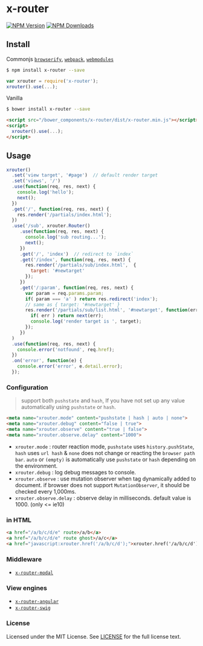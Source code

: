 # x-router

[![NPM Version][npm-image]][npm-url] [![NPM Downloads][downloads-image]][downloads-url]

[npm-image]: https://img.shields.io/npm/v/x-router.svg?style=flat
[npm-url]: https://npmjs.org/package/x-router
[downloads-image]: https://img.shields.io/npm/dm/x-router.svg?style=flat
[downloads-url]: https://npmjs.org/package/x-router

## Install
Commonjs [`browserify`](https://www.npmjs.com/package/browserify), [`webpack`](https://www.npmjs.com/package/webpack), [`webmodules`](https://www.npmjs.com/package/webmodules)
```sh
$ npm install x-router --save
```

```javascript
var xrouter = require('x-router');
xrouter().use(...);
```

Vanilla
```sh
$ bower install x-router --save
```

```html
<script src="/bower_components/x-router/dist/x-router.min.js"></script>
<script>
  xrouter().use(...);
</script>
```

## Usage
```javascript
xrouter()
  .set('view target', '#page')  // default render target
  .set('views', '/')
  .use(function(req, res, next) {
    console.log('hello');
    next();
  })
  .get('/', function(req, res, next) {
    res.render('/partials/index.html');
  })
  .use('/sub', xrouter.Router()
     .use(function(req, res, next) {
       console.log('sub routing...');
       next();
     })
     .get('/', 'index')  // redirect to `index`
     .get('/index', function(req, res, next) {
       res.render('/partials/sub/index.html',  {
         target: '#newtarget'
       }); 
     })
     .get('/:param', function(req, res, next) {
       var param = req.params.param;
       if( param === 'a' ) return res.redirect('index');
       // same as { target: '#newtarget' }
       res.render('/partials/sub/list.html', '#newtarget', function(err, target) {
         if( err ) return next(err);
         console.log('render target is ', target);
       });
     })
  )
  .use(function(req, res, next) {
    console.error('notfound', req.href);
  })
  .on('error', function(e) {
    console.error('error', e.detail.error);
  });
```

### Configuration
> support both `pushstate` and `hash`, If you have not set up any value automatically using `pushstate` or `hash`.

```html
<meta name="xrouter.mode" content="pushstate | hash | auto | none">
<meta name="xrouter.debug" content="false | true">
<meta name="xrouter.observe" content="true | false">
<meta name="xrouter.observe.delay" content="1000">
```

- `xrouter.mode` : router reaction mode, `pushstate` uses `history.pushState`, `hash` uses `url hash` & `none` does not change or reacting the `browser path bar`. `auto` or `(empty)` is automatically use `pushstate` or `hash` depending on the environment.
- `xrouter.debug` : log debug messages to console.
- `xrouter.observe` : use mutation observer when tag dynamically added to document. if browser does not support `MutationObserver`, it should be checked every 1,000ms.
- `xrouter.observe.delay` : observe delay in milliseconds. default value is 1000. (only <= ie10)

### in HTML
```html
<a href="/a/b/c/d/e" route>/a/b</a>
<a href="/a/b/c/d/e" route ghost>/a/c</a>
<a href="javascript:xrouter.href('/a/b/c/d');">xrouter.href('/a/b/c/d')</a>
```

### Middleware
- [`x-router-modal`](https://www.npmjs.com/package/x-router-modal)

### View engines
- [`x-router-angular`](https://www.npmjs.com/package/x-router-angular)
- [`x-router-swig`](https://www.npmjs.com/package/x-router-swig)

### License
Licensed under the MIT License.
See [LICENSE](./LICENSE) for the full license text.
